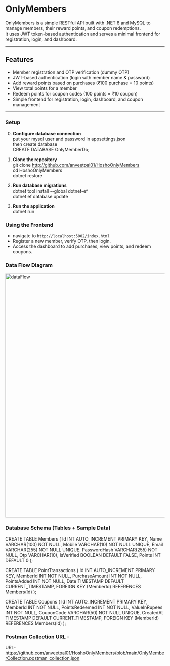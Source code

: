 # OnlyMembers  

OnlyMembers is a simple RESTful API built with .NET 8 and MySQL to manage members, their reward points, and coupon redemptions.  
It uses JWT token-based authentication and serves a minimal frontend for registration, login, and dashboard.

---

## Features

- Member registration and OTP verification (dummy OTP)
- JWT-based authentication (login with member name & password)
- Add reward points based on purchases (₹100 purchase = 10 points)
- View total points for a member
- Redeem points for coupon codes (100 points = ₹10 coupon)
- Simple frontend for registration, login, dashboard, and coupon management

---


### Setup  
0. **Configure database connection**    
put your mysql user and password in appsettings.json  
then create database  
CREATE DATABASE OnlyMemberDb;

1. **Clone the repository**  
git clone http://github.com/anveetpal01/HoshoOnlyMembers  
cd HoshoOnlyMembers  
dotnet restore

3. **Run database migrations**  
   dotnet tool install --global dotnet-ef  
   dotnet ef database update  
   
5. **Run the application**  
  dotnet run

### Using the Frontend

- navigate to `http://localhost:5002/index.html`
- Register a new member, verify OTP, then login.
- Access the dashboard to add purchases, view points, and redeem coupons.

### Data Flow Diagram
<img width="512" height="768" alt="dataFlow" src="https://github.com/user-attachments/assets/8164079d-07b2-41ef-97b9-7b3b1c82ecdd" />

### Database Schema (Tables + Sample Data)
CREATE TABLE Members (
    Id INT AUTO_INCREMENT PRIMARY KEY,
    Name VARCHAR(100) NOT NULL,
    Mobile VARCHAR(10) NOT NULL UNIQUE,
    Email VARCHAR(255) NOT NULL UNIQUE,
    PasswordHash VARCHAR(255) NOT NULL,
    Otp VARCHAR(10),
    IsVerified BOOLEAN DEFAULT FALSE,
    Points INT DEFAULT 0
);

CREATE TABLE PointTransactions (
    Id INT AUTO_INCREMENT PRIMARY KEY,
    MemberId INT NOT NULL,
    PurchaseAmount INT NOT NULL,
    PointsAdded INT NOT NULL,
    Date TIMESTAMP DEFAULT CURRENT_TIMESTAMP,
    FOREIGN KEY (MemberId) REFERENCES Members(Id)
);

CREATE TABLE Coupons (
    Id INT AUTO_INCREMENT PRIMARY KEY,
    MemberId INT NOT NULL,
    PointsRedeemed INT NOT NULL,
    ValueInRupees INT NOT NULL,
    CouponCode VARCHAR(50) NOT NULL UNIQUE,
    CreatedAt TIMESTAMP DEFAULT CURRENT_TIMESTAMP,
    FOREIGN KEY (MemberId) REFERENCES Members(Id)
);



### Postman Collection URL - 
URL- https://github.com/anveetpal01/HoshoOnlyMembers/blob/main/OnlyMemberCollection.postman_collection.json
